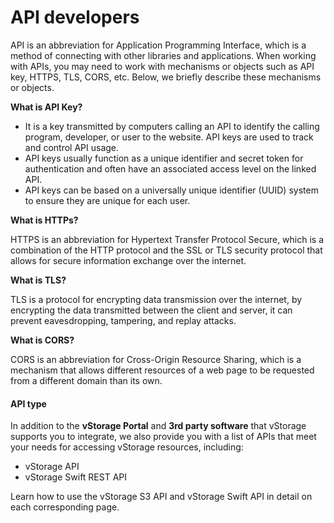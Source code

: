 # API developers

API is an abbreviation for Application Programming Interface, which is a method of connecting with other libraries and applications. When working with APIs, you may need to work with mechanisms or objects such as API key, HTTPS, TLS, CORS, etc. Below, we briefly describe these mechanisms or objects.

**What is API Key?**

* It is a key transmitted by computers calling an API to identify the calling program, developer, or user to the website. API keys are used to track and control API usage.
* API keys usually function as a unique identifier and secret token for authentication and often have an associated access level on the linked API.
* API keys can be based on a universally unique identifier (UUID) system to ensure they are unique for each user.

**What is HTTPs?**

HTTPS is an abbreviation for Hypertext Transfer Protocol Secure, which is a combination of the HTTP protocol and the SSL or TLS security protocol that allows for secure information exchange over the internet.

**What is TLS?**

TLS is a protocol for encrypting data transmission over the internet, by encrypting the data transmitted between the client and server, it can prevent eavesdropping, tampering, and replay attacks.

**What is CORS?**

CORS is an abbreviation for Cross-Origin Resource Sharing, which is a mechanism that allows different resources of a web page to be requested from a different domain than its own.

#### API type <a href="#apidevelopers-apitype" id="apidevelopers-apitype"></a>

In addition to the **vStorage Portal** and **3rd party software** that vStorage supports you to integrate, we also provide you with a list of APIs that meet your needs for accessing vStorage resources, including:

* vStorage API
* vStorage Swift REST API

Learn how to use the vStorage S3 API and vStorage Swift API in detail on each corresponding page.
